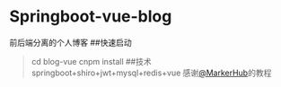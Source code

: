 # Springboot-vue-blog
前后端分离的个人博客
##快速启动
>cd blog-vue cnpm install
##技术
>springboot+shiro+jwt+mysql+redis+vue
感谢[@MarkerHub](https://markerhub.com/)的教程
